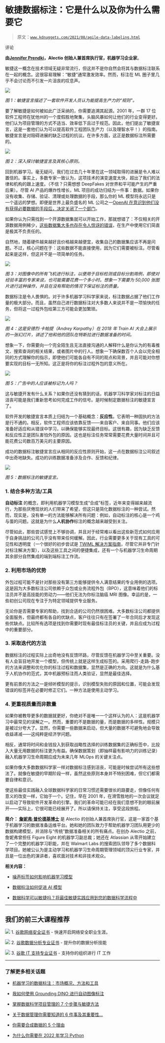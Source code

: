 # 敏捷数据标注：它是什么以及你为什么需要它

> 原文：[`www.kdnuggets.com/2021/08/agile-data-labeling.html`](https://www.kdnuggets.com/2021/08/agile-data-labeling.html)

评论

**由[Jennifer Prendki](https://www.linkedin.com/in/jennifer-prendki/)，Alectio 创始人兼首席执行官，机器学习企业家**。

敏捷这一概念在技术领域无疑非常流行，但这并不是你自然会将其与数据标注联系在一起的概念。这很容易理解：“敏捷”通常激发效率。然而，标注在 ML 圈子里几乎不会讨论而不引发一片沮丧的叹息声。

![](img/2a69714f0343bbdf8b13a8a22c67b775.png)

*图 1：敏捷宣言描述了一套软件开发人员认为能提高生产力的“规则”。*

要了解敏捷是如何被如此广泛采纳的，你需要追溯其起源。2001 年，一群 17 位软件工程师在犹他州的一个度假胜地聚集，头脑风暴如何让他们的行业变得更好。他们认为项目管理的方式不适当、效率低下且过于规范。因此，他们提出了敏捷宣言，这是一套他们认为可以提高软件工程团队生产力（以及理智水平！）的指南。敏捷宣言是对阻碍进展的缺乏过程的抗议。在许多方面，这正是数据标注所需要的。

![](img/aaabd13c338a086cf35121485f877684.png)

*图 2：深入探讨敏捷宣言及其核心原则。*

回到机器学习。毫无疑问，我们在过去几十年里在这一领域取得的进展是令人难以置信的。事实上，多数专家一致认为，这项技术的演变速度太快，超出了我们的法律和机构的跟上速度。（不信？只需想想 DeepFakes 对世界和平可能产生的严重后果）。尽管 AI 产品的爆炸性增长，ML 项目的成功归结为一件事：数据。如果你没有收集、存储、验证、清理或处理数据的手段，那么你的 ML 模型将永远只是一个遥远的梦想。即便是世界上最负盛名的 ML 公司之一[OpenAI 在意识到他们没有获得必要数据的手段后，决定关闭了一个部门](https://www.theregister.com/2021/07/18/in_brief_ai/)。

如果你认为只需找到一个开源数据集就可以开始工作，那就想错了：不仅相关的开源数据用例稀少，[这些数据集大多也存在令人惊讶的错误](https://www.technologyreview.com/2021/04/01/1021619/ai-data-errors-warp-machine-learning-progress?)，在生产中使用它们简直是极其不负责任的。

自然地，随着硬件越来越好且价格越来越便宜，收集自己的数据集应该不再是问题。不过，核心问题在于：这些数据不能直接使用，因为它们需要被标注。尽管看起来是这样，但这并不是一项简单的任务。

![](img/664090450f1cd450459a9f438f80fa81.png)

*图 3：对图像中的所有飞机进行标注，以便用于目标检测或目标分割用例，即使对经验丰富的专家来说，也可能需要花费一个多小时。想象一下需要为 50,000 张图片进行这种操作，并且在没有帮助的情况下保证标注的质量。*

数据标注是令人畏惧的。对于许多机器学习科学家来说，标注数据占据了他们工作量的极大部分。而且，虽然自己进行数据标注对大多数人来说并不是一项愉快的任务，但将这一过程外包给第三方可能会更加繁琐。

![](img/bb9599a27113baa93abadb3acf1f12cd.png)

*图 4：这是安德烈·卡帕提（Andrey Karpathy）在 2018 年 Train AI 大会上展示的一张幻灯片，讲述了他和他的团队在特斯拉进行数据准备的时间。*

想象一下，你需要向一个完全陌生且无法直接沟通的人解释什么是你认为的有毒推文、搜索查询的相关结果，或者图片中的行人。想象一下确保数百个人会以完全相同的方式理解你的指示，即使他们可能各自有不同的观点和背景，并且可能对你想要实现的目标一无所知。这正是将你的标注过程外包的意义所在。

![](img/11874c82953617f28992eac32e9cf50e.png)

*图 5：广告中的人应该被标记为人吗？*

这与敏捷开发有什么关系？如果你还没有猜到的话，机器学习科学家对标注的日益沮丧可能是我们重新思考如何完成工作的信号。是时候制定数据标注的敏捷宣言了。

软件开发的敏捷宣言本质上归结为一个基础概念：**反应性**。它表明一种固执的方法是行不通的。相反，软件工程师应该依靠反馈——来自客户、来自同事。他们应该准备好适应和从错误中学习，以确保能够实现最终目标。这很有趣，因为缺乏反馈和反应性正是团队害怕外包的原因。这也是标注任务常常需要花费大量时间并且可能花费公司数百万美元的主要原因。

成功的数据标注敏捷宣言应从相同的反应性原则开始，这一点在数据标注公司叙述中出奇地缺失。成功的训练数据准备涉及合作、反馈和纪律。

![](img/807342b142212398f8b15fe8f33a6c67.png)

*图 5：数据标注的敏捷宣言。*

### 1\. 结合多种方法/工具

**自动标注** 的概念，即利用机器学习模型生成“合成”标签，近年来变得越来越流行，为那些厌倦现状的人们带来了希望，但这只是简化数据标注的一种尝试。然而，现实是，没有单一的方法能够解决所有问题：例如，自动标注的核心是一个鸡与蛋的问题。这就是为什么**人机协作**标注的概念越来越受到关注。

尽管如此，那些尝试感觉上不够协调，并且对于经常难以看出这些新范式如何应用于自身挑战的公司几乎没有带来任何缓解。因此，行业需要更多关于现有工具的可见性和透明度（一个很好的初步尝试是 [TWIML 解决方案指南](https://twimlai.com/solutions/)，尽管它并非专门针对标注解决方案），以及这些工具之间的便捷集成，还有一个与机器学习生命周期其余部分自然集成的端到端标注工作流。

### 2\. 利用市场的优势

外包过程可能不是针对那些没有第三方能够提供令人满意结果的专业用例的选项。这是因为大多数标注公司依赖于众包或业务流程外包（BPO），这意味着他们的标注员并不是高技能的劳动力——他们无法为你标注脑癌 MRI 图像。幸运的是，一些初创公司现在专注于为特定领域提供专业服务。

无论你是否需要专家的帮助，找到合适的公司仍然很困难。大多数标注公司都提供全面服务，但最终都有各自的优缺点，客户往往只有在签署了一年合同后才发现这些优缺点。比较所有选项是找到你需要时现有最佳标注员的关键，并且应成为过程中的重要部分。

### 3\. 采取迭代的方法

数据标注的过程实际上出奇地没有反馈环路，尽管反馈在机器学习中至关重要。没有人会盲目地开发一个模型，但传统上就是这样生成标签的。采用爬行-走路-跑步的方法来调整和优化你的标注过程和数据集，显然是正确的方向。这就是为什么基于人机协作的范式，其中机器预标注而人类验证，显然是最佳选择。

更有前景的方法之一是倾听模型的提示，识别模型失败的原因和位置，可能会发现错误的标签并在必要时修正它们。一种方法是使用主动学习。

### 4\. 更重视质量而非数量

如果你被教导更多的数据就更好，你绝对不是唯一一个这样认为的人：这是机器学习中最常见的误解之一。然而，重要的不是数据的量，而是数据的多样性。规模只是被过分夸大了。显然，你需要一些数据来启动，但大量的数据不可避免地会导致收益递减——这纯粹是经济学问题。

相反，通常将时间和金钱投入到获取战略性选择的训练数据集的正确标签中，比投入大量无用数据的标注更为有益。确保数据策划（即抽样最有影响力的训练记录）融入机器学习生命周期应成为未来几年 MLOps 的关键关注点。

如果你像大多数数据科学家一样对数据标注感到沮丧，可能是时候尝试所有这些想法了。就像在敏捷的早期阶段一样，虽然这些原则本身并不特别困难，但它们都需要自律和意识。

使这些最佳实践融入全球数据科学家的日常习惯还需要很长的路要走，但像任何有意义的改变一样，它始于一个。记住，早在 2001 年，在滑雪胜地的一次会议就足以启动了导致软件开发革命的引擎。我们的革命可能已经在我们意想不到的眼前展开——实际上，它很可能已经展开了。所以请保持关注，享受这段旅程。

**简介： [詹妮弗·普伦德基博士](https://www.linkedin.com/in/jennifer-prendki/)** 是 Alectio 的创始人兼首席执行官，这是一家首个基于机器学习的数据准备运维平台。她和她的团队致力于帮助机器学习团队用更少的数据构建模型，并消除与“传统”数据准备相关的所有痛点。在创办 Alectio 之前，詹妮弗曾担任 Figure Eight 的机器学习副总裁；她还在 Atlassian 从零开始建立了一个完整的机器学习职能，并在 Walmart Labs 的搜索团队领导了多个数据科学项目。她被公认为是主动学习和机器学习生命周期管理领域的顶尖行业专家，并且是一位出色的演讲者，喜欢面对技术和非技术观众。

**相关内容：**

+   [噪声标签如何影响机器学习模型](https://www.kdnuggets.com/2021/04/imerit-noisy-labels-impact-machine-learning.html)

+   [数据标注如何促进 AI 模型](https://www.kdnuggets.com/2019/10/data-labeling-facilitates-ai-models.html)

+   [数据科学可以敏捷吗？将最佳敏捷实践应用到您的数据科学流程中](https://www.kdnuggets.com/2021/01/data-science-agile-best-practices.html)

* * *

## 我们的前三大课程推荐

![](img/0244c01ba9267c002ef39d4907e0b8fb.png) 1. [谷歌网络安全证书](https://www.kdnuggets.com/google-cybersecurity) - 快速开启网络安全职业生涯。

![](img/e225c49c3c91745821c8c0368bf04711.png) 2\. [谷歌数据分析专业证书](https://www.kdnuggets.com/google-data-analytics) - 提升你的数据分析技能

![](img/0244c01ba9267c002ef39d4907e0b8fb.png) 3\. [谷歌 IT 支持专业证书](https://www.kdnuggets.com/google-itsupport) - 支持你的组织进行 IT 工作

* * *

### 了解更多相关话题

+   [机器学习的数据标注：市场概况、方法和工具](https://www.kdnuggets.com/2021/12/data-labeling-ml-overview-and-tools.html)

+   [我如何使用 Grounding DINO 进行自动图像标注](https://www.kdnuggets.com/2023/05/automatic-image-labeling-grounding-dino.html)

+   [掌握数据科学项目管理的 7 个步骤与敏捷方法](https://www.kdnuggets.com/2023/07/7-steps-mastering-data-science-project-management-agile.html)

+   [关于数据管理你需要知道的 6 件事及其重要性…](https://www.kdnuggets.com/2022/05/6-things-need-know-data-management-matters-computer-vision.html)

+   [你需要合成数据的 5 个理由](https://www.kdnuggets.com/2023/02/5-reasons-need-synthetic-data.html)

+   [为什么你需要在 2022 年学习 Python](https://www.kdnuggets.com/2022/04/need-learn-python-2022.html)

